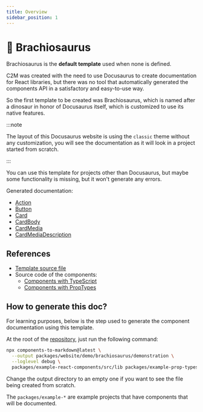 ```yaml
---
title: Overview
sidebar_position: 1
---
```


# 🦕 Brachiosaurus

Brachiosaurus is the **default template** used when none is defined.

C2M was created with the need to use Docusaurus to create documentation for React libraries, but there was no tool that automatically generated the components API in a satisfactory and easy-to-use way.

So the first template to be created was Brachiosaurus, which is named after a dinosaur in honor of Docusaurus itself, which is customized to use its native features.

:::note

The layout of this Docusaurus website is using the `classic` theme without any customization, you will see the documentation as it will look in a project started from scratch.

:::

You can use this template for projects other than Docusaurus, but maybe some functionality is missing, but it won't generate any errors.

Generated documentation:

- [Action](/demo/brachiosaurus/demonstration/Action)
- [Button](/demo/brachiosaurus/demonstration/Button)
- [Card](/demo/brachiosaurus/demonstration/Card)
- [CardBody](/demo/brachiosaurus/demonstration/CardBody)
- [CardMedia](/demo/brachiosaurus/demonstration/CardMedia)
- [CardMediaDescription](/demo/brachiosaurus/demonstration/CardMediaDescription)

## References

- [Template source file](https://github.com/megatroom/components-to-markdown/blob/main/packages/components-to-markdown/templates/brachiosaurus.hbs)
- Source code of the components:
  - [Components with TypeScript](https://github.com/megatroom/components-to-markdown/tree/main/packages/example-react-components/src/lib)
  - [Components with PropTypes](https://github.com/megatroom/components-to-markdown/tree/main/packages/example-prop-types/src/lib)

## How to generate this doc?

For learning purposes, below is the step used to generate the component documentation using this template.

At the root of the [repository](https://github.com/megatroom/components-to-markdown), just run the following command:

```bash
npx components-to-markdown@latest \
  --output packages/website/demo/brachiosaurus/demonstration \
  --loglevel debug \
  packages/example-react-components/src/lib packages/example-prop-types/src/lib
```

Change the output directory to an empty one if you want to see the file being created from scratch.

The `packages/example-*` are example projects that have components that will be documented.
